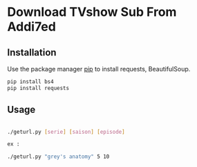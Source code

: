 # Download TVshow Sub From Addi7ed



## Installation

Use the package manager [pip](https://pip.pypa.io/en/stable/) to install requests, BeautifulSoup.

```bash
pip install bs4
pip install requests
```

## Usage

```bash

./geturl.py [serie] [saison] [episode]

ex :

./geturl.py "grey's anatomy" 5 10

